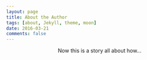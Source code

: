 ```yaml
---
layout: page
title: About the Author
tags: [about, Jekyll, theme, moon]
date: 2016-03-21
comments: false
---
```

    
<center>

Now this is a story all about how...
